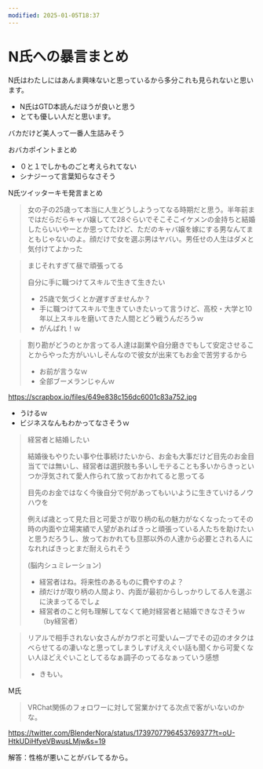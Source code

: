 ```yaml
---
modified: 2025-01-05T18:37
---
```

# N氏への暴言まとめ

N氏はわたしにはあんま興味ないと思っているから多分これも見られないと思います。

- N氏はGTD本読んだほうが良いと思う
- とても優しい人だと思います。

バカだけど美人って一番人生詰みそう

おバカポイントまとめ

- ０と１でしかものごと考えられてない  
- シナジーって言葉知らなさそう  

N氏ツイッターキモ発言まとめ

>女の子の25歳って本当に人生どうしようってなる時期だと思う。半年前まではだらだらキャバ嬢してて28ぐらいでそこそこイケメンの金持ちと結婚したらいいやーとか思ってたけど、ただのキャバ嬢を嫁にする男なんてまともじゃないのよ。顔だけで女を選ぶ男はヤバい。男任せの人生はダメと気付けてよかった

> まじそれすぎて昼で頑張ってる
> 
> 自分に手に職つけてスキルで生きて生きたい
> 
> - 25歳で気づくとか遅すぎませんか？  
> - 手に職つけてスキルで生きていきたいって言うけど、高校・大学と10年以上スキルを磨いてきた人間とどう戦うんだろうｗ  
> - がんばれ！ｗ  

> 割り勘がどうのとか言ってる人達は副業や自分磨きでもして安定させることからやった方がいいしそんなので彼女が出来てもお金で苦労するから
> 
> - お前が言うなｗ  
> - 全部ブーメランじゃんｗ  

https://scrapbox.io/files/649e838c156dc6001c83a752.jpg

- うけるｗ  
- ビジネスなんもわかってなさそうｗ  

> 経営者と結婚したい
> 
> 結婚後もやりたい事や仕事続けたいから、お金も大事だけど目先のお金目当てでは無いし、経営者は選択肢も多いしモテることも多いからきっといつか浮気されて愛人作られて放っておかれてると思ってる
> 
> 目先のお金ではなく今後自分で何があってもいいように生きていけるノウハウを
> 
> 例えば歳とって見た目と可愛さが取り柄の私の魅力がなくなったってその時の内面や立場実績で人望があればきっと頑張っている人たちを助けたいと思うだろうし、放っておかれても旦那以外の人達から必要とされる人になれればきっとまだ耐えられそう
> 
> (脳内シュミレーション)
> 
> - 経営者はね。将来性のあるものに費やすのよ？  
> - 顔だけが取り柄の人間より、内面が最初からしっかりしてる人を選ぶに決まってるでしょ  
> - 経営者のこと何も理解してなくて絶対経営者と結婚できなさそうｗ（by経営者）  

> リアルで相手されない女さんがカワボと可愛いムーブでその辺のオタクはべらせてるの凄いなと思ってしまうしすげええぐい話も聞くから可愛くない人ほどえぐいことしてるなぁ調子のってるなぁっていう感想
> 
> - きもい。

M氏

> VRChat関係のフォロワーに対して営業かけてる次点で客がいないのかな。

https://twitter.com/BlenderNora/status/1739707796453769377?t=oU-HtkUDiHfyeVBwusLMjw&s=19

解答：性格が悪いことがバレてるから。